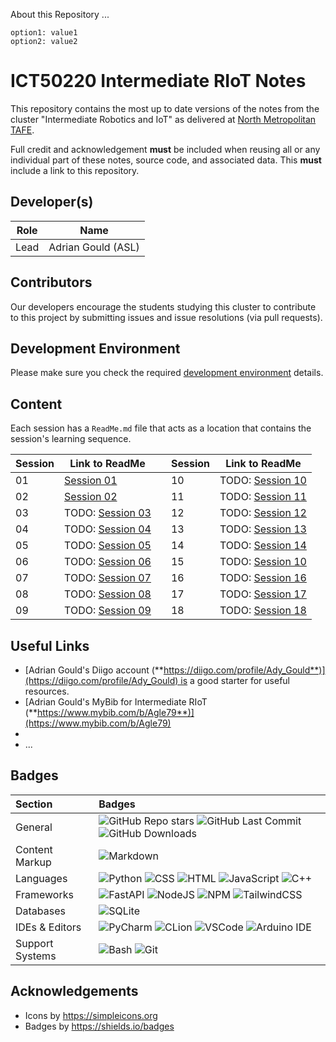 About this Repository
...


```table-of-contents
option1: value1
option2: value2
```

# ICT50220 Intermediate RIoT Notes

This repository contains the most up to date versions of the notes from the cluster "Intermediate Robotics and IoT" as delivered at [North Metropolitan TAFE](https://northmetrotafe.wa.edu.au).

Full credit and acknowledgement **must** be included when reusing all or any individual part of these notes, source code, and associated data. This **must** include a link to this repository.

## Developer(s)

| Role | Name |
| ---- | ---- |
| Lead | Adrian Gould (ASL)     |

## Contributors

Our developers encourage the students studying this cluster to contribute to this project by submitting issues and issue resolutions (via pull requests).

## Development Environment

Please make sure you check the required [development environment](S01-Development-Environments.md) details.

## Content

Each session has a `ReadMe.md` file that acts as a location that contains the session's learning sequence.

| Session | Link to ReadMe                           |     | Session | Link to ReadMe                           |
| ------- | ---------------------------------------- | --- | ------- | ---------------------------------------- |
| 01      | [Session 01](Session-01/ReadMe.md)       |     | 10      | TODO: [Session 10](Session-10/ReadMe.md) |
| 02      | [Session 02](Session-02/ReadMe)          |     | 11      | TODO: [Session 11](Session-11/ReadMe.md) |
| 03      | TODO: [Session 03](Session-03/ReadMe.md) |     | 12      | TODO: [Session 12](Session-12/ReadMe.md) |
| 04      | TODO: [Session 04](Session-04/ReadMe.md) |     | 13      | TODO: [Session 13](Session-13/ReadMe.md) |
| 05      | TODO: [Session 05](Session-05/ReadMe.md) |     | 14      | TODO: [Session 14](Session-14/ReadMe.md) |
| 06      | TODO: [Session 06](Session-06/ReadMe.md) |     | 15      | TODO: [Session 10](Session-10/ReadMe.md) |
| 07      | TODO: [Session 07](Session-07/ReadMe.md) |     | 16      | TODO: [Session 16](Session-16/ReadMe.md) |
| 08      | TODO: [Session 08](Session-08/ReadMe.md) |     | 17      | TODO: [Session 17](Session-17/ReadMe.md) |
| 09      | TODO: [Session 09](Session-09/ReadMe.md) |     | 18      | TODO: [Session 18](Session-18/ReadMe.md) |


## Useful Links

- [Adrian Gould's Diigo account (**https://diigo.com/profile/Ady_Gould**)](https://diigo.com/profile/Ady_Gould) is a good starter for useful resources.
- [Adrian Gould's MyBib for Intermediate RIoT (**https://www.mybib.com/b/Agle79**)](https://www.mybib.com/b/Agle79)
- 
- ...

## Badges

| Section         | Badges                                                                                                                                                                                                                                                                                                                                                                                                                                                                                                                            |
| :-------------- | :-------------------------------------------------------------------------------------------------------------------------------------------------------------------------------------------------------------------------------------------------------------------------------------------------------------------------------------------------------------------------------------------------------------------------------------------------------------------------------------------------------------------------------- |
| General         | ![GitHub Repo stars](https://img.shields.io/github/stars/AdyGCode/ICT50220-InterRIoT-Notes?style=for-the-badge) ![GitHub Last Commit](https://img.shields.io/github/last-commit/AdyGCode/ICT50220-InterRIoT-Notes?style=for-the-badge) ![GitHub Downloads](https://img.shields.io/github/downloads/AdyGCode/ICT50220-InterRIoT-Notes/total?style=for-the-badge)                                                                                                                                                                   |
| Content Markup  | ![Markdown](https://img.shields.io/badge/markdown-000000.svg?style=for-the-badge&logo=markdown&logoColor=white)                                                                                                                                                                                                                                                                                                                                                                                                                   |
| Languages       | ![Python](https://img.shields.io/badge/python-000000?style=for-the-badge&logo=python&logoColor=#3776AB) ![CSS](https://img.shields.io/badge/css3-000000?style=for-the-badge&logo=css3&logoColor=1572B6) ![HTML](https://img.shields.io/badge/html5-000000?style=for-the-badge&logo=html5&logoColor=E34F26) ![JavaScript](https://img.shields.io/badge/javascript-000000?style=for-the-badge&logo=javascript&logoColor=F7DF1E) ![C++](https://img.shields.io/badge/c++-000000?style=for-the-badge&logo=cplusplus&logoColor=F7DF1E) |
| Frameworks      | ![FastAPI](https://img.shields.io/badge/FASTAPI-009688?style=for-the-badge&logo=fastapi&logoColor=ffffff) ![NodeJS](https://img.shields.io/badge/node.js-5FA04E?style=for-the-badge&logo=nodedotjs&logoColor=ffffff) ![NPM](https://img.shields.io/badge/npm-CB3837?style=for-the-badge&logo=npm&logoColor=ffffff) ![TailwindCSS](https://img.shields.io/badge/tailwindcss-06B6D4?style=for-the-badge&logo=tailwindcss&logoColor=ffffff)                                                                                          |
| Databases       | ![SQLite](https://img.shields.io/badge/SQLite-003B57?style=for-the-badge&logo=sqlite&logoColor=ffffff)                                                                                                                                                                                                                                                                                                                                                                                                                            |
| IDEs & Editors  | ![PyCharm](https://img.shields.io/badge/pycharm-000000?style=for-the-badge&logo=pycharm&logoColor=ffffff) ![CLion](https://img.shields.io/badge/clion-000000?style=for-the-badge&logo=clion&logoColor=ffffff) ![VSCode](https://img.shields.io/badge/vscode-000000?style=for-the-badge&logo=vscode&logoColor=ffffff) ![Arduino IDE](https://img.shields.io/badge/ardunio-000000?style=for-the-badge&logo=arduino&logoColor=ffffff)                                                                                                |
| Support Systems | ![Bash](https://img.shields.io/badge/bash-4EAA25?style=for-the-badge&logo=gnubash&logoColor=ffffff) ![Git](https://img.shields.io/badge/git-F05032?style=for-the-badge&logo=git&logoColor=ffffff)                                                                                                                                                                                                                                                                                                                                 |



## Acknowledgements

- Icons by https://simpleicons.org
- Badges by https://shields.io/badges




